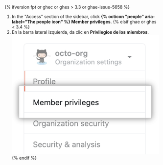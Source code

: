 {% ifversion fpt or ghec or ghes > 3.3 or ghae-issue-5658 %}
1. In the "Access" section of the sidebar, click **{% octicon "people" aria-label="The people icon" %} Member privileges**.
{% elsif ghae or ghes < 3.4 %}
4. En la barra lateral izquierda, da clic en **Privilegios de los miembros**. ![Opción de privilegios de los miembros en la configuración de la organización](/assets/images/help/organizations/org-settings-member-privileges.png)
{% endif %}
